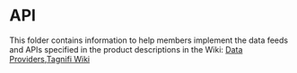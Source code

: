 API
===

This folder contains information to help members implement the data feeds and APIs
specified in the product descriptions in the Wiki: [Data Providers](https://github.com/fintechsandbox/project-sandcastle/wiki/Data-Providers),[Tagnifi Wiki](https://github.com/fintechsandbox/project-sandcastle/wiki/tagnifi)
